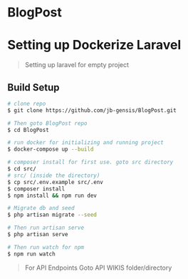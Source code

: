# BlogPost

# Setting up Dockerize Laravel

> Setting up laravel for empty project

## Build Setup

```bash
# clone repo
$ git clone https://github.com/jb-gensis/BlogPost.git

# Then goto BlogPost repo
$ cd BlogPost

# run docker for initializing and running project
$ docker-compose up --build

# composer install for first use. goto src directory 
$ cd src/
# src/ (inside the directory)
$ cp src/.env.example src/.env
$ composer install
$ npm install && npm run dev

# Migrate db and seed 
$ php artisan migrate --seed

# Then run artisan serve
$ php artisan serve

# Then run watch for npm
$ npm run watch

```

> For API Endpoints
> Goto API WIKIS folder/directory


